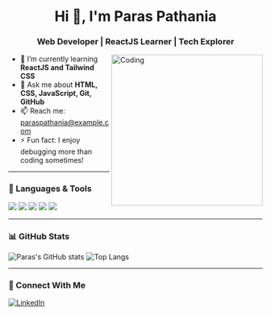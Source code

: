 <h1 align="center">Hi 👋, I'm Paras Pathania</h1>
<h3 align="center">Web Developer | ReactJS Learner | Tech Explorer</h3>

<img align="right" alt="Coding" width="300" src="https://media.giphy.com/media/qgQUggAC3Pfv687qPC/giphy.gif" />

- 🌱 I’m currently learning **ReactJS and Tailwind CSS**
- 💬 Ask me about **HTML, CSS, JavaScript, Git, GitHub**
- 📫 Reach me: paraspathania@example.com
- ⚡ Fun fact: I enjoy debugging more than coding sometimes!

---

### 🚀 Languages & Tools

<p align="left">
  <img src="https://img.shields.io/badge/HTML5-E34F26?logo=html5&logoColor=white" />
  <img src="https://img.shields.io/badge/CSS3-1572B6?logo=css3&logoColor=white" />
  <img src="https://img.shields.io/badge/JavaScript-F7DF1E?logo=javascript&logoColor=black" />
  <img src="https://img.shields.io/badge/React-20232A?logo=react&logoColor=61DAFB" />
  <img src="https://img.shields.io/badge/Tailwind_CSS-38B2AC?logo=tailwind-css&logoColor=white" />
</p>

---

### 📊 GitHub Stats

![Paras's GitHub stats](https://github-readme-stats.vercel.app/api?username=paraspathania&show_icons=true&theme=react)
![Top Langs](https://github-readme-stats.vercel.app/api/top-langs/?username=paraspathania&layout=compact)

---

### 🔗 Connect With Me

[![LinkedIn](https://img.shields.io/badge/-LinkedIn-blue?logo=linkedin&logoColor=white)](https://linkedin.com/in/your-profile)
